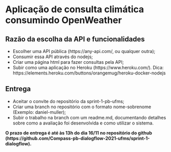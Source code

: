 # Aplicação de consulta climática consumindo OpenWeather

<h2>Razão da escolha da API e funcionalidades</h2>
<ul>
  <li>Escolher uma API pública (https://any-api.com/, ou qualquer outra);</li>
  <li>Consumir essa API através do nodejs;</li>
  <li>Criar uma página html para fazer consultas pela API;</li>
  <li>Subir como uma aplicação no Heroku (https://www.heroku.com/). Dica: https://elements.heroku.com/buttons/orangemug/heroku-docker-nodejs</li>
</ul>

<h2>Entrega</h2>
<ul>
  <li>Aceitar o convite do repositório da sprint-1-pb-ufms;</li>
  <li>Criar uma branch no repositório com o formato nome-sobrenome (Exemplo: daniel-muller);</li>
  <li>Subir o trabalho na branch com um readme.md, documentando detalhes sobre como a avaliação foi desenvolvida e como utilizar o sistema.</li>
</ul>
<b>O prazo de entrega é até às 13h do dia 16/11 no repositório do github (https://github.com/Compass-pb-dialogflow-2021-ufms/sprint-1-dialogflow).</b>
